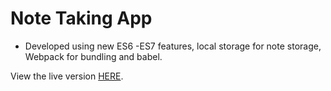 # Note Taking App
- Developed using new ES6 -ES7 features, local storage for note storage, Webpack for bundling and babel.

View the live version [HERE](https://note-app-by-abraham.surge.sh/).
